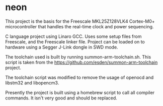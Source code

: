neon
====

This project is the basis for the Freescale MKL25Z128VLK4 Cortex-M0+ microcontroller that handles the real-time clock and power sequencing.

C language project using Linaro GCC. Uses some setup files from Freescale, and the Freescale linker file. Project can be loaded on to hardware using a Segger J-Link dongle in SWD mode.

The toolchain used is built by running summon-arm-toolchain.sh. This script is taken from the  https://github.com/esden/summon-arm-toolchain project.

The toolchain script was modified to remove the usage of openocd and libstm32 and libopencm3.

Presently the project is built using a homebrew script to call all compiler commands. It isn't very good and should be replaced.
